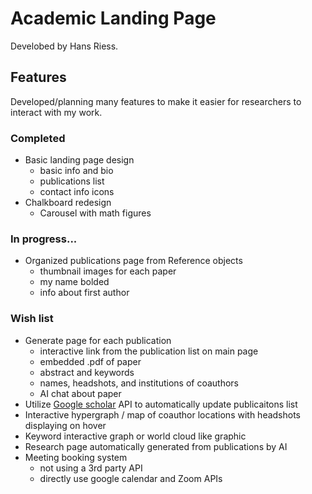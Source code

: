 # Academic Landing Page
Develobed by Hans Riess.

## Features
Developed/planning many features to make it easier for researchers to interact with my work.

### Completed
* Basic landing page design
  * basic info and bio
  * publications list
  * contact info icons
* Chalkboard redesign
  * Carousel with math figures

### In progress...
* Organized publications page from Reference objects
  * thumbnail images for each paper
  * my name bolded
  * info about first author 

### Wish list 
* Generate page for each publication
  * interactive link from the publication list on main page
  * embedded .pdf of paper
  * abstract and keywords
  * names, headshots, and institutions of coauthors
  * AI chat about paper 
* Utilize [Google scholar](https://serpapi.com/google-scholar-api) API to automatically update publicaitons list
* Interactive hypergraph / map of coauthor locations with headshots displaying on hover
* Keyword interactive graph or world cloud like graphic
* Research page automatically generated from publications by AI
* Meeting booking system
  * not using a 3rd party API
  * directly use google calendar and Zoom APIs